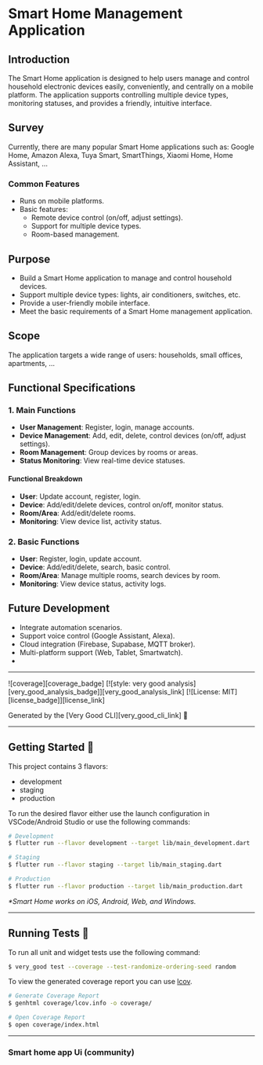 # Smart Home Management Application

## Introduction
The Smart Home application is designed to help users manage and control household electronic devices easily, conveniently, and centrally on a mobile platform. The application supports controlling multiple device types, monitoring statuses, and provides a friendly, intuitive interface.

## Survey
Currently, there are many popular Smart Home applications such as: Google Home, Amazon Alexa, Tuya Smart, SmartThings, Xiaomi Home, Home Assistant, …

### Common Features
- Runs on mobile platforms.
- Basic features:
  - Remote device control (on/off, adjust settings).
  - Support for multiple device types.
  - Room-based management.

## Purpose
- Build a Smart Home application to manage and control household devices.
- Support multiple device types: lights, air conditioners, switches, etc.
- Provide a user-friendly mobile interface.
- Meet the basic requirements of a Smart Home management application.

## Scope
The application targets a wide range of users: households, small offices, apartments, …

## Functional Specifications

### 1. Main Functions
- **User Management**: Register, login, manage accounts.
- **Device Management**: Add, edit, delete, control devices (on/off, adjust settings).
- **Room Management**: Group devices by rooms or areas.
- **Status Monitoring**: View real-time device statuses.

#### Functional Breakdown
- **User**: Update account, register, login.
- **Device**: Add/edit/delete devices, control on/off, monitor status.
- **Room/Area**: Add/edit/delete rooms.
- **Monitoring**: View device list, activity status.

### 2. Basic Functions
- **User**: Register, login, update account.
- **Device**: Add/edit/delete, search, basic control.
- **Room/Area**: Manage multiple rooms, search devices by room.
- **Monitoring**: View device status, activity logs.

## Future Development
- Integrate automation scenarios.
- Support voice control (Google Assistant, Alexa).
- Cloud integration (Firebase, Supabase, MQTT broker).
- Multi-platform support (Web, Tablet, Smartwatch).
- 
---

![coverage][coverage_badge]
[![style: very good analysis][very_good_analysis_badge]][very_good_analysis_link]
[![License: MIT][license_badge]][license_link]

Generated by the [Very Good CLI][very_good_cli_link] 🤖

---

## Getting Started 🚀

This project contains 3 flavors:

- development
- staging
- production

To run the desired flavor either use the launch configuration in VSCode/Android Studio or use the following commands:

```sh
# Development
$ flutter run --flavor development --target lib/main_development.dart

# Staging
$ flutter run --flavor staging --target lib/main_staging.dart

# Production
$ flutter run --flavor production --target lib/main_production.dart
```

_\*Smart Home works on iOS, Android, Web, and Windows._

---

## Running Tests 🧪

To run all unit and widget tests use the following command:

```sh
$ very_good test --coverage --test-randomize-ordering-seed random
```

To view the generated coverage report you can use [lcov](https://github.com/linux-test-project/lcov).

```sh
# Generate Coverage Report
$ genhtml coverage/lcov.info -o coverage/

# Open Coverage Report
$ open coverage/index.html
```
---
### Smart home app Ui (community)
[link figma]: https://www.figma.com/design/FmchvRC0swVuVn63XYJb5T/Smart-Home-App-UI--Community
